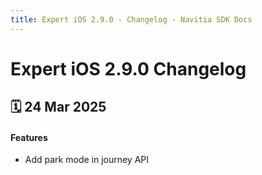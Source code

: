 ```yaml
---
title: Expert iOS 2.9.0 - Changelog - Navitia SDK Docs
---
```


# Expert iOS 2.9.0 Changelog

<h2>🗓 24 Mar 2025</h2>

#### Features
- Add park mode in journey API
